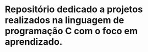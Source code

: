 # Repositório dedicado a projetos realizados na linguagem de programação C com o foco em aprendizado.
